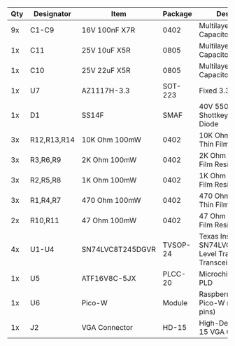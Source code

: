 |Qty|Designator|Item|Package|Description|
|---|---|---|---|---|
|9x|C1-C9|16V 100nF X7R|0402|Multilayer Ceramic Capacitor|
|1x|C11|25V 10uF X5R|0805|Multilayer Ceramic Capacitor|
|1x|C10|25V 22uF X5R|0805|Multilayer Ceramic Capacitor|
|1x|U7|AZ1117H-3.3|SOT-223|Fixed 3.3V regulator|
|1x|D1|SS14F|SMAF|40V 550mV @ 1A Shottkey Barrier Diode|
|3x|R12,R13,R14|10K Ohm 100mW|0402|10K Ohm 100mW Thin Film Resistor|
|3x|R3,R6,R9|2K Ohm 100mW|0402|2K Ohm 100mW Thin Film Resistor|
|3x|R2,R5,R8|1K Ohm 100mW|0402|1K Ohm 100mW Thin Film Resistor|
|3x|R1,R4,R7|470 Ohm 100mW|0402|470 Ohm 100mW Thin Film Resistor|
|2x|R10,R11|47 Ohm 100mW|0402|47 Ohm 100mW Thin Film Resistor|
|4x|U1-U4|SN74LVC8T245DGVR|TVSOP-24|Texas Instruments SN74LVC8T245DGVR Level Translating Transceiver|
|1x|U5|ATF16V8C-5JX|PLCC-20|Microchip ATF16V8C PLD|
|1x|U6|Pico-W|Module|Raspberry Pi Pico or Pico-W module (no pins)|
|1x|J2|VGA Connector|HD-15|High-Density D-SUB 15 VGA Connector|
